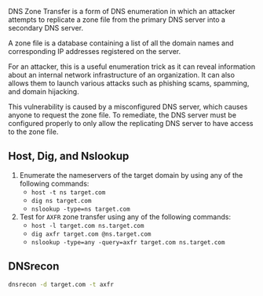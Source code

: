 DNS Zone Transfer is a form of DNS enumeration in which an attacker attempts to replicate a zone file from the primary DNS server into a secondary DNS server.

A zone file is a database containing a list of all the domain names and corresponding IP addresses registered on the server.

For an attacker, this is a useful enumeration trick as it can reveal information about an internal network infrastructure of an organization. It can also allows them to launch various attacks such as phishing scams, spamming, and domain hijacking.

This vulnerability is caused by a misconfigured DNS server, which causes anyone to request the zone file. To remediate, the DNS server must be configured properly to only allow the replicating DNS server to have access to the zone file.
## Host, Dig, and Nslookup
1. Enumerate the nameservers of the target domain by using any of the following commands:
	- `host -t ns target.com`
	- `dig ns target.com`
	- `nslookup -type=ns target.com`
1. Test for `AXFR` zone transfer using any of the following commands:
	- `host -l target.com ns.target.com`
	- `dig axfr target.com @ns.target.com`
	- `nslookup -type=any -query=axfr target.com ns.target.com`
## DNSrecon
```bash
dnsrecon -d target.com -t axfr
```
